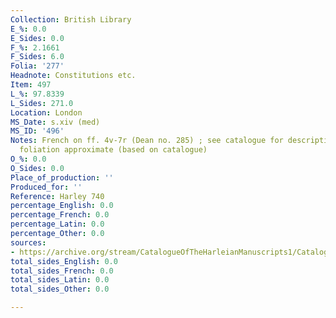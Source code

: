 ```yaml
---
Collection: British Library
E_%: 0.0
E_Sides: 0.0
F_%: 2.1661
F_Sides: 6.0
Folia: '277'
Headnote: Constitutions etc.
Item: 497
L_%: 97.8339
L_Sides: 271.0
Location: London
MS_Date: s.xiv (med)
MS_ID: '496'
Notes: French on ff. 4v-7r (Dean no. 285) ; see catalogue for description ; total
  foliation approximate (based on catalogue)
O_%: 0.0
O_Sides: 0.0
Place_of_production: ''
Produced_for: ''
Reference: Harley 740
percentage_English: 0.0
percentage_French: 0.0
percentage_Latin: 0.0
percentage_Other: 0.0
sources:
- https://archive.org/stream/CatalogueOfTheHarleianManuscripts1/Catalogue_of_the_Harleian_Manuscripts_1#page/n477/mode/1up
total_sides_English: 0.0
total_sides_French: 0.0
total_sides_Latin: 0.0
total_sides_Other: 0.0

---
```

